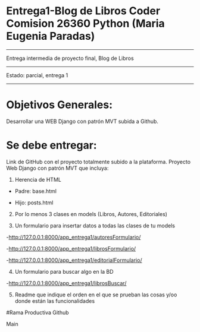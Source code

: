 # Entrega1-Blog de Libros Coder Comision 26360 Python (Maria Eugenia Paradas)

***

Entrega intermedia de proyecto final, Blog de Libros 

***

Estado: parcial, entrega 1

***

# Objetivos Generales:

Desarrollar una WEB Django con patrón MVT subida a Github.

# Se debe entregar:

Link de GitHub con el proyecto totalmente subido a la plataforma.
Proyecto Web Django con patrón MVT que incluya:

1. Herencia de HTML
- Padre: base.html

- Hijo:  posts.html 

2. Por lo menos 3 clases en models (Libros, Autores, Editoriales)

3. Un formulario para insertar datos a todas las clases de tu models 

-<http://127.0.0.1:8000/app_entrega1/autoresFormulario/>

-<http://127.0.0.1:8000/app_entrega1/librosFormulario/>

-<http://127.0.0.1:8000/app_entrega1/editorialFormulario/>

4. Un formulario para buscar algo en la BD

-<http://127.0.0.1:8000/app_entrega1/librosBuscar/>

5. Readme que indique el orden en el que se prueban las cosas y/oo donde están las
funcionalidades

#Rama Productiva Github 

Main
